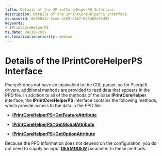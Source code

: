 ```yaml
---
title: Details of the IPrintCoreHelperPS Interface
description: Details of the IPrintCoreHelperPS Interface
ms.assetid: 0e00012c-6ced-4369-b367-675465e29d93
keywords:
- IPrintCoreHelperPS
ms.date: 04/20/2017
ms.localizationpriority: medium
---
```


# Details of the IPrintCoreHelperPS Interface


Pscript5 does not have an equivalent to the GDL parser, so for Pscript5 drivers, additional methods are provided to read data that appears in the PPD file. In addition to all of the methods of the base **IPrintCoreHelper** interface, the **IPrintCoreHelperPS** interface contains the following methods, which provide access to the data in the PPD file:

-   [**IPrintCoreHelperPS::GetFeatureAttribute**](https://docs.microsoft.com/windows-hardware/drivers/ddi/content/prcomoem/nf-prcomoem-iprintcorehelperps-getfeatureattribute)

-   [**IPrintCoreHelperPS::GetGlobalAttribute**](https://docs.microsoft.com/windows-hardware/drivers/ddi/content/prcomoem/nf-prcomoem-iprintcorehelperps-getglobalattribute)

-   [**IPrintCoreHelperPS::GetOptionAttribute**](https://docs.microsoft.com/windows-hardware/drivers/ddi/content/prcomoem/nf-prcomoem-iprintcorehelperps-getoptionattribute)

Because the PPD information does not depend on the configuration, you do not need to supply an input [**DEVMODEW**](https://docs.microsoft.com/windows/desktop/api/wingdi/ns-wingdi-_devicemodew) parameter to these methods.

 

 




